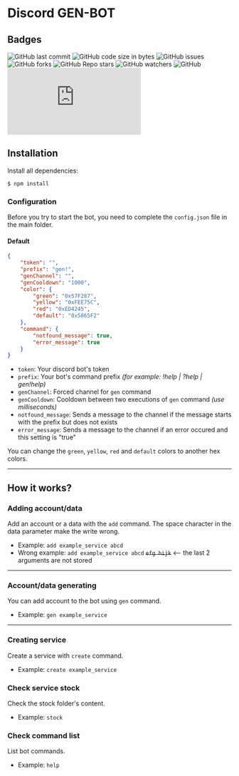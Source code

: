 # Discord GEN-BOT

## Badges
![GitHub last commit](https://img.shields.io/github/last-commit/blazsmaster/discord-gen-bot?style=for-the-badge)
![GitHub code size in bytes](https://img.shields.io/github/languages/code-size/blazsmaster/discord-gen-bot?style=for-the-badge)
![GitHub issues](https://img.shields.io/github/issues/blazsmaster/discord-gen-bot?style=for-the-badge)
![GitHub forks](https://img.shields.io/github/forks/blazsmaster/discord-gen-bot?style=for-the-badge)
![GitHub Repo stars](https://img.shields.io/github/stars/blazsmaster/discord-gen-bot?style=for-the-badge)
![GitHub watchers](https://img.shields.io/github/watchers/blazsmaster/discord-gen-bot?style=for-the-badge)
![GitHub](https://img.shields.io/github/license/blazsmaster/discord-gen-bot?style=for-the-badge)
![GitHub package.json dependency version (prod)](https://img.shields.io/github/package-json/dependency-version/blazsmaster/discord-gen-bot/discord.js?style=for-the-badge)

## Installation
Install all dependencies:
```
$ npm install
```

### Configuration
Before you try to start the bot, you need to complete the `config.json` file in the main folder.

#### Default
```json
{
    "token": "",
    "prefix": "gen!",
    "genChannel": "",
    "genCooldown": "1000",
    "color": {
        "green": "0x57F287",
        "yellow": "0xFEE75C",
        "red": "0xED4245",
        "default": "0x5865F2"
    },
    "command": {
        "notfound_message": true,
        "error_message": true
    }
}
```
- `token`: Your discord bot's token
- `prefix`: Your bot's command prefix *(for example: !help | ?help | gen!help)*
- `genChannel`: Forced channel for `gen` command
- `genCooldown`: Cooldown between two executions of `gen` command *(use milliseconds)*
- `notfound_message`: Sends a message to the channel if the message starts with the prefix but does not exists
- `error_message`: Sends a message to the channel if an error occured and this setting is "true"

You can change the `green`, `yellow`, `red` and `default` colors to another hex colors.

---

## How it works?

### Adding account/data
Add an account or a data with the `add` command. The space character in the data parameter make the write wrong.
- Example: `add example_service abcd`
- Wrong example: `add example_service abcd` ~~`efg hijk`~~ <-- the last 2 arguments are not stored

---

### Account/data generating
You can add account to the bot using `gen` command.
- Example: `gen example_service`

---

### Creating service
Create a service with `create` command.
- Example: `create example_service`

### Check service stock
Check the stock folder's content.
- Example: `stock`

### Check command list
List bot commands.
- Example: `help`
